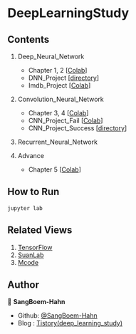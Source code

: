 # DeepLearningStudy


## Contents

01. Deep_Neural_Network

    - Chapter 1, 2 [[Colab](https://github.com/SangBeom-Hahn/BOAZ/blob/main/DeepLearningStudy/DNN/%EC%B1%95%ED%84%B0_1%2C_2.ipynb)]
    - DNN_Project [[directory](https://github.com/SangBeom-Hahn/BOAZ/tree/main/DeepLearningStudy/DNN/dnn_project)]
    - Imdb_Project [[Colab](https://github.com/SangBeom-Hahn/BOAZ/blob/main/DeepLearningStudy/DNN/imdb_%EB%AF%B8%EB%8B%88%ED%94%84%EB%A1%9C%EC%A0%9D%ED%8A%B8.ipynb)]
    
02. Convolution_Neural_Network

    - Chapter 3, 4 [[Colab](https://github.com/SangBeom-Hahn/BOAZ/blob/main/DeepLearningStudy/CNN/%EC%B1%95%ED%84%B0_3%2C_4.ipynb)]
    - CNN_Project_Fail [[Colab](https://github.com/SangBeom-Hahn/BOAZ/blob/main/DeepLearningStudy/CNN/cnn_project/CNN_%EB%AF%B8%EB%8B%88_%ED%94%84%EB%A1%9C%EC%A0%9D%ED%8A%B8.ipynb)]
    - CNN_Project_Success [[directory](https://github.com/SangBeom-Hahn/BOAZ/tree/main/DeepLearningStudy/CNN/cnn_project)]

03. Recurrent_Neural_Network


04. Advance

    - Chapter 5 [[Colab](https://github.com/SangBeom-Hahn/BOAZ/blob/main/DeepLearningStudy/advanced/5%EC%9E%A5.ipynb)]


## How to Run
```
jupyter lab
```

## Related Views

01. [TensorFlow](https://www.tensorflow.org/tutorials)
02. [SuanLab](www.suanlab.com)
3. [Mcode](https://mcode.co.kr/)



## Author

👤 **SangBoem-Hahn**

- Github: [@SangBoem-Hahn](https://github.com/SangBoem-Hahn)
- Blog : [Tistory(deep_learning_study)](https://hsb422.tistory.com/category/%5B%ED%8C%8C%EC%9D%B4%EC%8D%AC%5D/%5B%EB%94%A5%EB%9F%AC%EB%8B%9D%28%EA%B5%90%EA%B3%BC%EB%AA%A9%29%5D)
